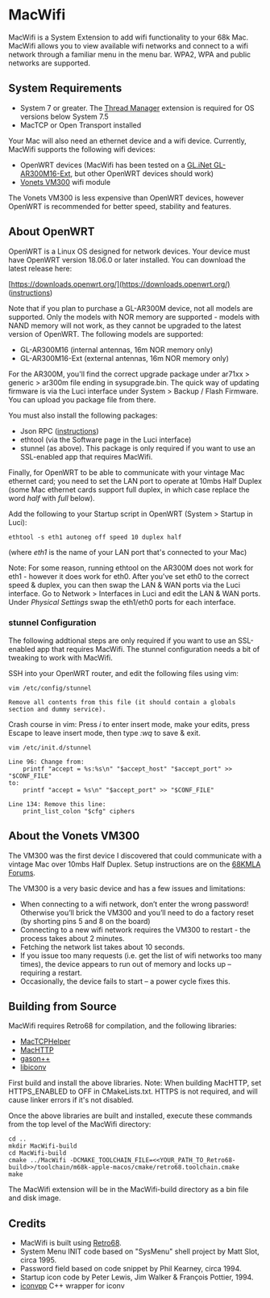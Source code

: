 ﻿# MacWifi
MacWifi is a System Extension to add wifi functionality to your 68k Mac. MacWifi allows you to view available wifi 
networks and connect to a wifi network through a familiar menu in the menu bar. WPA2, WPA and public networks are supported.

## System Requirements
* System 7 or greater. The [Thread Manager](http://macintoshgarden.org/apps/thread-manager) extension is required for OS versions below System 7.5
* MacTCP or Open Transport installed

Your Mac will also need an ethernet device and a wifi device. Currently, MacWifi supports the following wifi devices:

* OpenWRT devices (MacWifi has been tested on a [GL.iNet GL-AR300M16-Ext](https://www.gl-inet.com/products/gl-ar300m/), but other OpenWRT devices should work)
* [Vonets VM300](http://www.vonets.com/ProductViews.asp?D_ID=33) wifi module

The Vonets VM300 is less expensive than OpenWRT devices, however OpenWRT is recommended for better speed, stability and features. 

## About OpenWRT
OpenWRT is a Linux OS designed for network devices. Your device must have OpenWRT version 18.06.0 or later installed. You can download the latest release here:

[https://downloads.openwrt.org/](https://downloads.openwrt.org/) ([instructions](https://wiki.openwrt.org/doc/howto/generic.sysupgrade))

Note that if you plan to purchase a GL-AR300M device, not all models are supported. Only the models with NOR memory are supported - models with NAND memory will 
not work, as they cannot be upgraded to the latest version of OpenWRT. The following models are supported:

* GL-AR300M16﻿﻿﻿ (internal antennas, 16m NOR memory only)
* GL-AR300M16-Ext﻿ (external antennas, 16m NOR memory only)

For the AR300M, you'll find the correct upgrade package under ar71xx > generic > ar300m file ending in sysupgrade.bin. The quick way of updating firmware
is via the Luci interface under System > Backup / Flash Firmware. You can upload you package file from there.

You must also install the following packages:

* Json RPC ([instructions](https://github.com/openwrt/luci/wiki/JsonRpcHowTo))
* ethtool (via the Software page in the Luci interface)
* stunnel (as above). This package is only required if you want to use an SSL-enabled app that requires MacWifi.

Finally, for OpenWRT to be able to communicate with your vintage Mac ethernet card; you need to set the LAN port to operate at 10mbs Half Duplex 
(some Mac ethernet cards support full duplex, in which case replace the word _half_ with _full_ below).

Add the following to your Startup script in OpenWRT (System > Startup in Luci):

    ethtool -s eth1 autoneg off speed 10 duplex half

(where _eth1_ is the name of your LAN port that's connected to your Mac)

Note: For some reason, running ethtool on the AR300M does not work for eth1 - however it does work for eth0. After you've set eth0 to the correct speed
& duplex, you can then swap the LAN & WAN ports via the Luci interface. Go to Network > Interfaces in Luci and edit the LAN & WAN ports. Under 
_Physical Settings_ swap the eth1/eth0 ports for each interface.

### stunnel Configuration
The following addtional steps are only required if you want to use an SSL-enabled app that requires MacWifi. The stunnel configuration needs
a bit of tweaking to work with MacWifi.

SSH into your OpenWRT router, and edit the following files using vim:

    vim /etc/config/stunnel

	Remove all contents from this file (it should contain a globals section and dummy service).

Crash course in vim: Press *i* to enter insert mode, make your edits, press Escape to leave insert mode, then type *:wq* to save & exit.

    vim /etc/init.d/stunnel

	Line 96: Change from:
	    printf "accept = %s:%s\n" "$accept_host" "$accept_port" >> "$CONF_FILE"
	to:
	    printf "accept = %s\n" "$accept_port" >> "$CONF_FILE" 

	Line 134: Remove this line:
	    print_list_colon "$cfg" ciphers

## About the Vonets VM300
The VM300 was the first device I discovered that could communicate with a vintage Mac over 10mbs Half Duplex. Setup instructions are on
the [68KMLA Forums](https://68kmla.org/forums/index.php?/topic/31078-adding-wi-fi-to-my-mac-se30/).

The VM300 is a very basic device and has a few issues and limitations:

* When connecting to a wifi network, don’t enter the wrong password! Otherwise you’ll brick the VM300 and you’ll need to do a factory reset (by shorting pins 5 and 8 on the board)
* Connecting to a new wifi network requires the VM300 to restart - the process takes about 2 minutes.
* Fetching the network list takes about 10 seconds.
* If you issue too many requests (i.e. get the list of wifi networks too many times), the device appears to run out of memory and locks up – requiring a restart.
* Occasionally, the device fails to start – a power cycle fixes this.

## Building from Source
MacWifi requires Retro68 for compilation, and the following libraries:

* [MacTCPHelper](https://github.com/antscode/MacTCPHelper)
* [MacHTTP](https://github.com/antscode/MacHTTP)
* [gason++](https://github.com/antscode/gason--)
* [libiconv](https://github.com/LuaDist/libiconv)

First build and install the above libraries. Note: When building MacHTTP, set HTTPS_ENABLED to OFF in CMakeLists.txt. 
HTTPS is not required, and will cause linker errors if it's not disabled.

Once the above libraries are built and installed, execute these commands from the top level of the MacWifi directory:

    cd ..
    mkdir MacWifi-build
    cd MacWifi-build
    cmake ../MacWifi -DCMAKE_TOOLCHAIN_FILE=<<YOUR_PATH_TO_Retro68-build>>/toolchain/m68k-apple-macos/cmake/retro68.toolchain.cmake
    make

The MacWifi extension will be in the MacWifi-build directory as a bin file and disk image.

## Credits
* MacWifi is built using [Retro68](https://github.com/autc04/Retro68).
* System Menu INIT code based on "SysMenu" shell project by Matt Slot, circa 1995.
* Password field based on code snippet by Phil Kearney, circa 1994.
* Startup icon code by Peter Lewis, Jim Walker & François Pottier, 1994.
* [iconvpp](https://github.com/unnonouno/iconvpp) C++ wrapper for iconv

